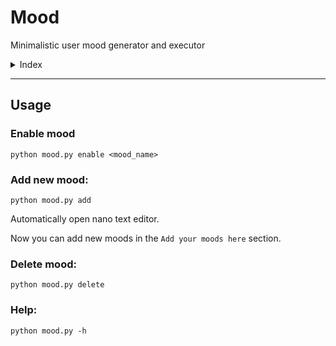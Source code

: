 # Mood
 Minimalistic user mood generator and executor 

 <details><summary>Index</summary>
<p>

- [Usage](#usage)
    - [Enable mood](#enable-mood)
    - [Add new mood](#add-new-mood)
    - [Delete mood](#delete-mood)
    - [Help](#help)

</p>
</details>

---------------------------------------------------

## Usage
### Enable mood

    python mood.py enable <mood_name>

### Add new mood:
    
    python mood.py add
Automatically open nano text editor.

Now you can add new moods in the `Add your moods here` section.

### Delete mood:

    python mood.py delete
### Help:

    python mood.py -h

